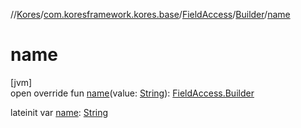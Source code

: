 //[Kores](../../../../index.md)/[com.koresframework.kores.base](../../index.md)/[FieldAccess](../index.md)/[Builder](index.md)/[name](name.md)

# name

[jvm]\
open override fun [name](name.md)(value: [String](https://kotlinlang.org/api/latest/jvm/stdlib/kotlin/-string/index.html)): [FieldAccess.Builder](index.md)

lateinit var [name](name.md): [String](https://kotlinlang.org/api/latest/jvm/stdlib/kotlin/-string/index.html)
